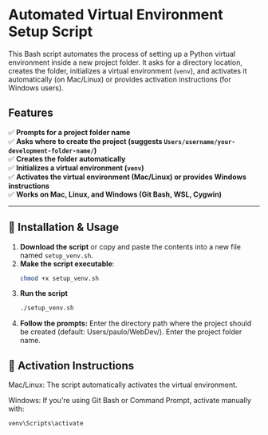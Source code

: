 # Automated Virtual Environment Setup Script

This Bash script automates the process of setting up a Python virtual environment inside a new project folder. It asks for a directory location, creates the folder, initializes a virtual environment (`venv`), and activates it automatically (on Mac/Linux) or provides activation instructions (for Windows users).

## Features
✅ **Prompts for a project folder name**  
✅ **Asks where to create the project (suggests `Users/username/your-development-folder-name/`)**  
✅ **Creates the folder automatically**  
✅ **Initializes a virtual environment (`venv`)**  
✅ **Activates the virtual environment (Mac/Linux) or provides Windows instructions**  
✅ **Works on Mac, Linux, and Windows (Git Bash, WSL, Cygwin)**  

---

## 🔧 Installation & Usage

1. **Download the script** or copy and paste the contents into a new file named `setup_venv.sh`.  
2. **Make the script executable**:
   ```sh
   chmod +x setup_venv.sh
3. **Run the script**
   ```sh
   ./setup_venv.sh
4. **Follow the prompts:**
  Enter the directory path where the project should be created (default: Users/paulo/WebDev/).
  Enter the project folder name.

## 🎯 Activation Instructions
   Mac/Linux: The script automatically activates the virtual environment.
   
   Windows: If you're using Git Bash or Command Prompt, activate manually with:
   ```sh
   venv\Scripts\activate
